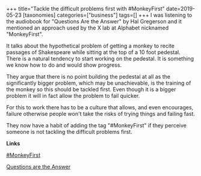 +++
title="Tackle the difficult problems first with #MonkeyFirst"
date=2019-05-23
[taxonomies]
categories=["business"]
tags=[]
+++
I was listening to the audiobook for "Questions Are the Answer" by Hal Gregerson and it mentioned an approach used by the X lab at Alphabet nicknamed "MonkeyFirst".
<!-- more -->

It talks about the hypothetical problem of getting a monkey to recite passages of Shakespeare while sitting at the top of a 10 foot pedestal. There is a natural tendency to start working on the pedestal. It is something we know how to do and would show progress.

They argue that there is no point building the pedestal at all as the significantly bigger problem, which may be unachievable, is the training of the monkey so this should be tackled first. Even though it is a bigger problem it will in fact allow the problem to fail quicker.

For this to work there has to be a culture that allows, and even encourages, failure otherwise people won't take the risks of trying things and failing fast.

They now have a habit of adding the tag "#MonkeyFirst" if they perceive someone is not tackling the difficult problems first.

__Links__

[#MonkeyFirst](https://www.businessinsider.com/monkeyfirst-google-x-productivity-success-2017-10)

[Questions are the Answer](https://www.amazon.co.uk/dp/B076H27PRJ)

